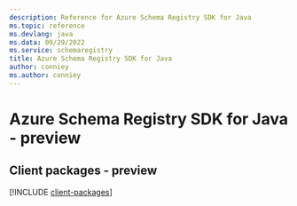 ```yaml
---
description: Reference for Azure Schema Registry SDK for Java
ms.topic: reference
ms.devlang: java
ms.data: 09/29/2022
ms.service: schemaregistry
title: Azure Schema Registry SDK for Java
author: conniey
ms.author: conniey
---
```

# Azure Schema Registry SDK for Java - preview

## Client packages - preview
[!INCLUDE [client-packages](schema-registry-client-index.md)]
